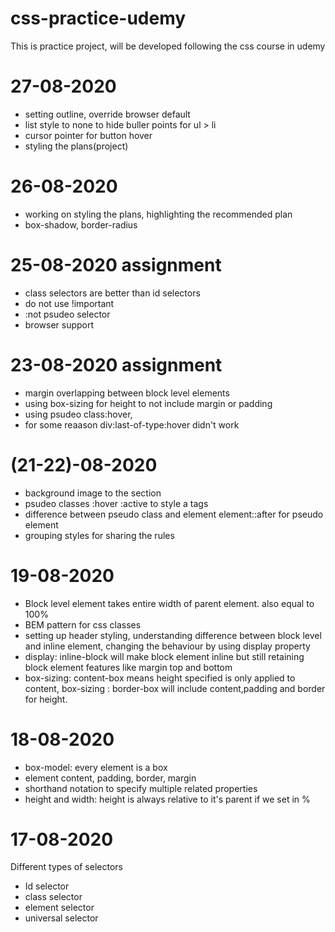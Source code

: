 # css-practice-udemy

This is practice project, will be developed following the css course in udemy

# 27-08-2020
- setting outline, override browser default
- list style to none to hide buller points for ul > li
- cursor pointer for button hover
- styling the plans(project)


# 26-08-2020
- working on styling the plans, highlighting the recommended plan
- box-shadow, border-radius


# 25-08-2020 assignment
- class selectors are better than id selectors
- do not use !important
- :not psudeo selector
- browser support

# 23-08-2020 assignment
- margin overlapping between block level elements
- using box-sizing for height to not include margin or padding
- using psudeo class:hover, 
- for some reaason div:last-of-type:hover didn't work


# (21-22)-08-2020

- background image to the section
- psudeo classes :hover :active to style a tags
- difference between pseudo class and element element::after for pseudo element
- grouping styles for sharing the rules

# 19-08-2020

- Block level element takes entire width of parent element. also equal to 100%
- BEM pattern for css classes
- setting up header styling, understanding difference between block level and inline element, changing the behaviour by using display property
- display: inline-block will make block element inline but still retaining block element features like margin top and bottom
- box-sizing: content-box means height specified is only applied to content, box-sizing : border-box will include content,padding and border for height.

# 18-08-2020

- box-model: every element is a box
- element content, padding, border, margin
- shorthand notation to specify multiple related properties
- height and width: height is always relative to it's parent if we set in %

# 17-08-2020

Different types of selectors

- Id selector
- class selector
- element selector
- universal selector
